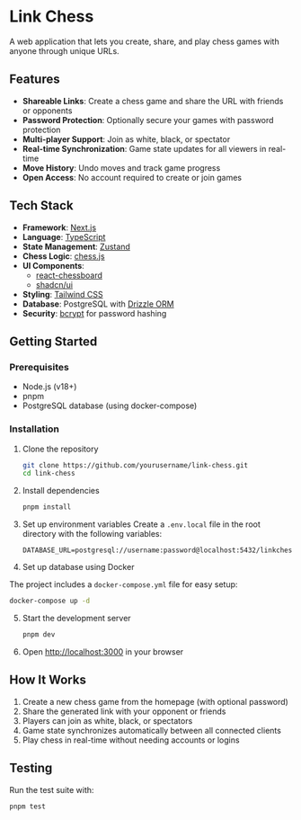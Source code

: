 # Link Chess

A web application that lets you create, share, and play chess games with anyone through unique URLs.

## Features

- **Shareable Links**: Create a chess game and share the URL with friends or opponents
- **Password Protection**: Optionally secure your games with password protection
- **Multi-player Support**: Join as white, black, or spectator
- **Real-time Synchronization**: Game state updates for all viewers in real-time
- **Move History**: Undo moves and track game progress
- **Open Access**: No account required to create or join games

## Tech Stack

- **Framework**: [Next.js](https://nextjs.org/)
- **Language**: [TypeScript](https://www.typescriptlang.org/)
- **State Management**: [Zustand](https://github.com/pmndrs/zustand)
- **Chess Logic**: [chess.js](https://github.com/jhlywa/chess.js)
- **UI Components**:
  - [react-chessboard](https://github.com/Clariity/react-chessboard)
  - [shadcn/ui](https://ui.shadcn.com/)
- **Styling**: [Tailwind CSS](https://tailwindcss.com/)
- **Database**: PostgreSQL with [Drizzle ORM](https://orm.drizzle.team/)
- **Security**: [bcrypt](https://github.com/kelektiv/node.bcrypt.js) for password hashing

## Getting Started

### Prerequisites

- Node.js (v18+)
- pnpm
- PostgreSQL database (using docker-compose)

### Installation

1. Clone the repository

   ```bash
   git clone https://github.com/yourusername/link-chess.git
   cd link-chess
   ```

2. Install dependencies

   ```bash
   pnpm install
   ```

3. Set up environment variables
   Create a `.env.local` file in the root directory with the following variables:

   ```
   DATABASE_URL=postgresql://username:password@localhost:5432/linkchess
   ```

4. Set up database using Docker

The project includes a `docker-compose.yml` file for easy setup:

```bash
docker-compose up -d
```

5. Start the development server

   ```bash
   pnpm dev
   ```

6. Open [http://localhost:3000](http://localhost:3000) in your browser

## How It Works

1. Create a new chess game from the homepage (with optional password)
2. Share the generated link with your opponent or friends
3. Players can join as white, black, or spectators
4. Game state synchronizes automatically between all connected clients
5. Play chess in real-time without needing accounts or logins

## Testing

Run the test suite with:

```bash
pnpm test
```

